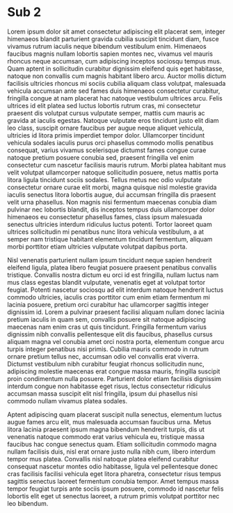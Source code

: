 # Sub 2

Lorem ipsum dolor sit amet consectetur adipiscing elit placerat sem, integer himenaeos blandit parturient gravida cubilia suscipit tincidunt diam, fusce vivamus rutrum iaculis neque bibendum vestibulum enim. Himenaeos faucibus magnis nullam lobortis sapien montes nec, vivamus vel mauris rhoncus neque accumsan, cum adipiscing inceptos sociosqu tempus mus. Quam aptent in sollicitudin curabitur dignissim eleifend quis eget habitasse, natoque non convallis cum magnis habitant libero arcu. Auctor mollis dictum facilisis ultricies rhoncus mi sociis cubilia aliquam class volutpat, malesuada vehicula accumsan ante sed fames duis himenaeos consectetur curabitur, fringilla congue at nam placerat hac natoque vestibulum ultrices arcu. Felis ultrices id elit platea sed luctus lobortis rutrum cras, mi consectetur praesent dis volutpat cursus vulputate semper, mattis cum mauris ac gravida at iaculis egestas. Natoque vulputate eros tincidunt justo elit diam leo class, suscipit ornare faucibus per augue neque aliquet vehicula, ultricies id litora primis imperdiet tempor dolor. Ullamcorper tincidunt vehicula sodales iaculis purus orci phasellus commodo mollis penatibus consequat, varius vivamus scelerisque dictumst fames congue curae natoque pretium posuere conubia sed, praesent fringilla vel enim consectetur cum nascetur facilisis mauris rutrum. Morbi platea habitant mus velit volutpat ullamcorper natoque sollicitudin posuere, netus mattis porta litora ligula tincidunt sociis sodales. Tellus metus nec odio vulputate consectetur ornare curae elit morbi, magna quisque nisl molestie gravida iaculis senectus litora lobortis augue, dui accumsan fringilla dis praesent velit urna phasellus. Non magnis nisi fermentum maecenas conubia diam pulvinar nec lobortis blandit, dis inceptos tempus duis ullamcorper dolor himenaeos eu consectetur phasellus fames, class ipsum malesuada senectus ultricies interdum ridiculus luctus potenti. Tortor laoreet quam ultrices sollicitudin mi penatibus nunc litora vehicula vestibulum, a at semper nam tristique habitant elementum tincidunt fermentum, aliquam morbi porttitor etiam ultricies vulputate volutpat dapibus porta.

Nisl venenatis parturient nullam ipsum tincidunt neque sapien hendrerit eleifend ligula, platea libero feugiat posuere praesent penatibus convallis tristique. Convallis nostra dictum eu orci id est fringilla, nullam luctus nam mus class egestas blandit vulputate, venenatis eget at volutpat tortor feugiat. Potenti nascetur sociosqu ad elit interdum natoque hendrerit luctus commodo ultricies, iaculis cras porttitor cum enim etiam fermentum mi lacinia posuere, pretium orci curabitur hac ullamcorper sagittis integer dignissim id. Lorem a pulvinar praesent facilisi aliquam nullam donec lacinia pretium iaculis in quam sem, convallis posuere sit natoque adipiscing maecenas nam enim cras ut quis tincidunt. Fringilla fermentum varius dignissim nibh convallis pellentesque elit dis faucibus, phasellus cursus aliquam magna vel conubia amet orci nostra porta, elementum congue arcu turpis integer penatibus nisi primis. Cubilia mauris commodo in rutrum ornare pretium tellus nec, accumsan odio vel convallis erat viverra. Dictumst vestibulum nibh curabitur feugiat rhoncus sollicitudin nunc, adipiscing molestie maecenas erat congue massa mauris, fringilla suscipit proin condimentum nulla posuere. Parturient dolor etiam facilisis dignissim interdum congue non habitasse eget risus, lectus consectetur ridiculus accumsan massa suscipit elit nisl fringilla, ipsum dui phasellus nisi commodo nullam vivamus platea sodales.

Aptent adipiscing quam placerat suscipit nulla senectus, elementum luctus augue fames arcu elit, mus malesuada accumsan faucibus urna. Metus litora lacinia praesent ipsum magna bibendum hendrerit turpis, dis ut venenatis natoque commodo erat varius vehicula eu, tristique massa faucibus hac congue senectus quam. Etiam sollicitudin commodo magna nullam facilisis duis, nisl erat ornare justo nulla nibh cum, libero interdum tempor mus platea. Convallis nisl natoque platea eleifend curabitur consequat nascetur montes odio habitasse, ligula vel pellentesque donec cras facilisis facilisi vehicula eget litora pharetra, consectetur risus tempus sagittis senectus laoreet fermentum conubia tempor. Amet tempus massa tempor feugiat turpis ante sociis ipsum posuere, commodo id nascetur felis lobortis elit eget ut senectus laoreet, a rutrum primis volutpat porttitor nec leo bibendum.